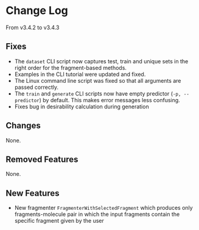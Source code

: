 # Change Log
From v3.4.2 to v3.4.3

## Fixes

- The `dataset` CLI script now captures test, train and unique sets in the right order for the fragment-based methods.
- Examples in the CLI tutorial were updated and fixed.
- The Linux command line script was fixed so that all arguments are passed correctly.
- The `train` and `generate` CLI scripts now have empty predictor (`-p, --predictor`) by default. This makes error messages less confusing.
- Fixes bug in desirability calculation during generation

## Changes

None.

## Removed Features

None.

## New Features

- New fragmenter `FragmenterWithSelectedFragment` which produces only fragments-molecule pair in which the input fragments contain the specific fragment given by the user
